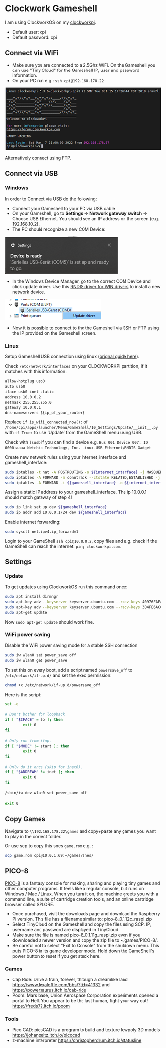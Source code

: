 # Clockwork Gameshell

I am using ClockworkOS on my [clockworkpi](https://www.clockworkpi.com/).

- Default user: cpi
- Default password: cpi

## Connect via WiFi

- Make sure you are connected to a 2.5Ghz WiFi. On the Gameshell you can use "Tiny Cloud" for the Gameshell IP, user and password information.
- On your PC run e.g.: `ssh cpi@192.168.178.22`

![gameshell-connect-shh](_gameshell-connect-shh.png)

Alternatively connect using FTP.

## Connect via USB

### Windows

In order to Connect via USB do the following:

- Connect your Gameshell to your PC via USB cable
- On your Gameshell, go to **Settings** -> **Network gateway switch** -> Choose USB Ethernet. You should see an IP address on the screen (e.g. 192.168.10.2).
- The PC should recognize a new COM Device:

![gameshell-com-device](_gameshell-com-device-found.png)

- In the Windows Device Manager, go to the correct COM Device and click update driver. Use this [RNDIS driver for WIN drivers](https://github.com/clockworkpi/USB-Ethernet/blob/master/RNDIS%20driver%20for%20WIN.zip) to install a new network device.

![gameshell-update-driver](_gameshell-update-driver.png)

- Now it is possible to connect to the the Gameshell via SSH or FTP using the IP provided on the Gameshell screen.

### Linux

Setup Gameshell USB connection using linux ([orignal guide here](https://forum.clockworkpi.com/t/usb-eth-connect-gameshell-to-linux-pc/1643)).

Check `/etc/network/interfaces` on your CLOCKWORKPI partition, if it matches with this information:

``` txt
allow-hotplug usb0
auto usb0
iface usb0 inet static
address 10.0.0.2
netmask 255.255.255.0
gateway 10.0.0.1
dns-nameservers ${ip_of_your_router}
```

Replace `if is_wifi_connected_now():` of `/home/cpi/apps/launcher/Menu/GameShell/10_Settings/Update/__init__.py` with `if True:` to use ‘Update’ from the GameShell menu using USB.

Check with `lsusb` if you can find a device e.g. `Bus 001 Device 007: ID 0000:aaaa Netchip Technology, Inc. Linux-USB Ethernet/RNDIS Gadget`

Create new network rules using your internet_interface and gameshell_interface:

``` sh
sudo iptables -t nat -A POSTROUTING -o ${internet_interface} -j MASQUERADE
sudo iptables -A FORWARD -m conntrack --ctstate RELATED,ESTABLISHED -j ACCEPT
sudo iptables -A FORWARD -i ${gameshell_interface} -o ${internet_interface} -j ACCEPT
```

Assign a static IP address to your gameshell_interface. The ip 10.0.0.1 should match gateway of step 4!

``` sh
sudo ip link set up dev ${gameshell_interface}
sudo ip addr add 10.0.0.1/24 dev ${gameshell_interface}
```

Enable internet forwarding:

``` sh
sudo sysctl net.ipv4.ip_forward=1
```

Login to your GameShell `ssh cpi@10.0.0.2`, copy files and e.g. check if the GameShell can reach the internet: `ping clockworkpi.com`.

## Settings

### Update

To get updates using ClockworkOS run this command once:

``` sh
sudo apt install dirmngr
sudo apt-key adv --keyserver keyserver.ubuntu.com --recv-keys 40976EAF437D05B5
sudo apt-key adv --keyserver keyserver.ubuntu.com --recv-keys 3B4FE6ACC0B21F32
sudo apt-get update
```

Now `sudo apt-get update` should work fine.

### WiFi power saving

Disable the WiFi power saving mode for a stable SSH connection

``` sh
sudo iw wlan0 set power_save off
sudo iw wlan0 get power_save
```

To set this on every boot, add a script named `powersave_off` to `/etc/network/if-up.d/` and set the exec permission:

``` sh
chmod +x /etc/network/if-up.d/powersave_off
```

Here is the script:

``` sh
set -e

# Don't bother for loopback
if [ "$IFACE" = lo ]; then
        exit 0
fi

# Only run from ifup.
if [ "$MODE" != start ]; then
        exit 0
fi

# Only do it once (skip for inet6).
if [ "$ADDRFAM" != inet ]; then
        exit 0
fi

/sbin/iw dev wlan0 set power_save off

exit 0
```

## Copy Games

Navigate to `\\192.168.178.22\games` and copy+paste any games you want to play in the correct folder.

Or use scp to copy this snes `game.rom` e.g. :

``` sh
scp game.rom cpi@10.0.1.69:~/games/snes/
```

## PICO-8

[PICO-8](https://www.lexaloffle.com/) is a fantasy console for making, sharing and playing tiny games and other computer programs. It feels like a regular console, but runs on Windows / Mac / Linux. When you turn it on, the machine greets you with a command line, a suite of cartridge creation tools, and an online cartridge browser called SPLORE.

- Once purchased, visit the downloads page and download the Raspberry Pi version. This file has a filename similar to: pico-8_0.1.12c_raspi.zip
- Select TinyCloud on the Gameshell and copy the files using SCP. IP, username and password are displayed in TinyCloud.
- Make sure the file is named pico-8_0.1.11g_raspi.zip even if you downloaded a newer version and copy the zip file to ~/games/PICO-8/.
- Be careful not to select "Exit to Console" from the shutdown menu. This puts PICO-8 in its game developer mode. Hold down the GameShell's power button to reset if you get stuck here.

### Games

- Cap Ride: Drive a train, forever, through a dreamlike land <https://www.lexaloffle.com/bbs/?tid=41332> and <https://powersaurus.itch.io/cab-ride>
- Poom: Mars base, Union Aerospace Corporation experiments opened a portal to Hell. You appear to be the last human, fight your way out! <https://freds72.itch.io/poom>

### Tools

- Pico CAD: picoCAD is a program to build and texture lowpoly 3D models <https://johanpeitz.itch.io/picocad>
- z-machine interpreter <https://christopherdrum.itch.io/statusline>
